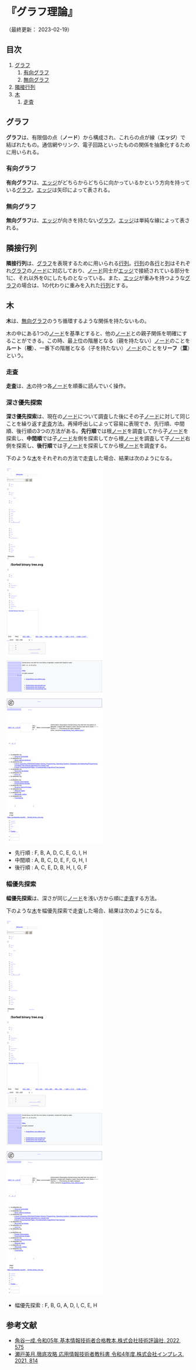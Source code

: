 # 『グラフ理論』

（最終更新： 2023-02-19）


## 目次

1. [グラフ](#グラフ)
	1. [有向グラフ](#有向グラフ)
	1. [無向グラフ](#無向グラフ)
1. [隣接行列](#隣接行列)
1. [木](#木)
	1. [走査](#走査)


## グラフ

**グラフ**は、有限個の点（**ノード**）から構成され、これらの点が線（**エッジ**）で結ばれたもの。通信網やリンク、電子回路といったものの関係を抽象化するために用いられる。

### 有向グラフ

**有向グラフ**は、[エッジ](#グラフ)がどちらからどちらに向かっているかという方向を持っている[グラフ](#グラフ)。[エッジ](#グラフ)は矢印によって表される。

### 無向グラフ

**無向グラフ**は、[エッジ](#グラフ)が向きを持たない[グラフ](#グラフ)。[エッジ](#グラフ)は単純な線によって表される。


## 隣接行列

**隣接行列**は、[グラフ](#グラフ)を表現するために用いられる[行列](./numerical_calculation.md#行列)。[行列](./numerical_calculation.md#行列)の各[行](./numerical_calculation.md#行列)と[列](./numerical_calculation.md#行列)はそれぞれ[グラフ](#グラフ)の[ノード](#グラフ)に対応しており、[ノード](#グラフ)同士が[エッジ](#グラフ)で接続されている部分を1に、それ以外を0にしたものとなっている。また、[エッジ](#グラフ)が重みを持つような[グラフ](#グラフ)の場合は、1の代わりに重みを入れた[行列](./numerical_calculation.md#行列)とする。


## 木

**木**は、[無向グラフ](#無向グラフ)のうち循環するような関係を持たないもの。

木の中にある1つの[ノード](#グラフ)を基準とすると、他の[ノード](#グラフ)との親子関係を明確にすることができる。この時、最上位の階層となる（親を持たない）[ノード](#グラフ)のことを**ルート**（**根**）、一番下の階層となる（子を持たない）[ノード](#グラフ)のことを**リーフ**（**葉**）という。

### 走査

**走査**は、[木](#木)の持つ各[ノード](#グラフ)を順番に読んでいく操作。

### 深さ優先探索

**深さ優先探索**は、現在の[ノード](#グラフ)について調査した後にその子[ノード](#グラフ)に対して同じことを繰り返す[走査](#走査)方法。再帰呼出しによって容易に表現でき、先行順、中間順、後行順の3つの方法がある。**先行順**では根[ノード](#グラフ)を調査してから子[ノード](#グラフ)を探索し、**中間順**では子[ノード](#グラフ)左側を探索してから根[ノード](#グラフ)を調査して子[ノード](#グラフ)右側を探索し、**後行順**では子[ノード](#グラフ)を探索してから根[ノード](#グラフ)を調査する。

下のような[木](#木)をそれぞれの方法で走査した場合、結果は次のようになる。

![ソート済み二分木](../assets/sorted_binary_tree.png)

- 先行順 : F, B, A, D, C, E, G, I, H
- 中間順 : A, B, C, D, E, F, G, H, I
- 後行順 : A, C, E, D, B, H, I, G, F

### 幅優先探索

**幅優先探索**は、深さが同じ[ノード](#グラフ)を浅い方から順に[走査](#走査)する方法。

下のような[木](#木)を幅優先探索で走査した場合、結果は次のようになる。

![ソート済み二分木](../assets/sorted_binary_tree.png)

- 幅優先探索 : F, B, G, A, D, I, C, E, H


## 参考文献

- [角谷一成.令和05年 基本情報技術者合格教本.株式会社技術評論社, 2022, 575](https://gihyo.jp/book/2022/978-4-297-13164-7)
- [瀬戸美月.徹底攻略 応用情報技術者教科書 令和4年度.株式会社インプレス, 2021, 814](https://book.impress.co.jp/books/1121101057)
